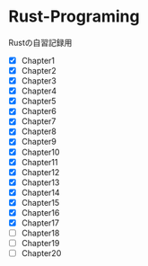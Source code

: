 # Rust-Programing

Rustの自習記録用

- [x] Chapter1
- [x] Chapter2
- [x] Chapter3
- [x] Chapter4
- [x] Chapter5
- [x] Chapter6
- [x] Chapter7
- [x] Chapter8
- [x] Chapter9
- [x] Chapter10
- [x] Chapter11
- [x] Chapter12
- [x] Chapter13
- [x] Chapter14
- [x] Chapter15
- [x] Chapter16
- [x] Chapter17
- [ ] Chapter18
- [ ] Chapter19
- [ ] Chapter20
